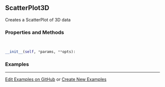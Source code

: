 ## <a id="McUtils.Plots.Plots.ScatterPlot3D">ScatterPlot3D</a>
Creates a ScatterPlot of 3D data

### Properties and Methods
<a id="McUtils.Plots.Plots.ScatterPlot3D.__init__">&nbsp;</a>
```python
__init__(self, *params, **opts): 
```

### Examples


___

[Edit Examples on GitHub](https://github.com/McCoyGroup/References/edit/gh-pages/Documentation/examples/McUtils/Plots/Plots/ScatterPlot3D.md) or 
[Create New Examples](https://github.com/McCoyGroup/References/new/gh-pages/?filename=Documentation/examples/McUtils/Plots/Plots/ScatterPlot3D.md)